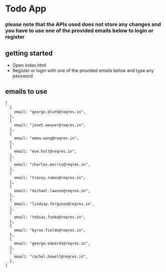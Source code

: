 # Todo App

### please note that the APIs used does not store any changes and you have to use one of the provided emails below to login or register

## getting started

- Open index.html
- Register or login with one of the provided emails below and type any password

## emails to use

```
[
  {
    email: "george.bluth@reqres.in",
  },
  {
    email: "janet.weaver@reqres.in",
  },
  {
    email: "emma.wong@reqres.in",
  },
  {
    email: "eve.holt@reqres.in",
  },
  {
    email: "charles.morris@reqres.in",
  },
  {
    email: "tracey.ramos@reqres.in",
  },
  {
    email: "michael.lawson@reqres.in",
  },
  {
    email: "lindsay.ferguson@reqres.in",
  },
  {
    email: "tobias.funke@reqres.in",
  },
  {
    email: "byron.fields@reqres.in",
  },
  {
    email: "george.edwards@reqres.in",
  },
  {
    email: "rachel.howell@reqres.in",
  },
]
```
